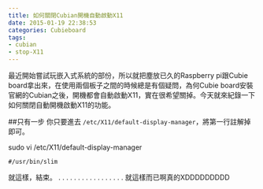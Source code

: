 ```yaml
---
title: 如何關閉Cubian開機自動啟動X11
date: 2015-01-19 22:38:53
categories: Cubieboard
tags:
- cubian
- stop-X11
---
```

最近開始嘗試玩嵌入式系統的部份，所以就把塵放已久的Raspberry pi跟Cubie board拿出來，在使用兩個板子之間的時候總是有個疑問，為何Cubie board安裝官網的Cubian之後，開機都會自動啟動X11，實在很希望關掉。今天就來紀錄一下如何關閉自動開機啟動X11的功能。
<!-- more -->
##只有一步
你只要進去 `/etc/X11/default-display-manager`，將第一行註解掉即可。

sudo vi /etc/X11/default-display-manager
```terminal 終端機
#/usr/bin/slim
```

就這樣，結束。
.
.
.
.
.
.
.
.
.
.
.
.
.
.
.
.
.
就這樣而已啊真的XDDDDDDDDD